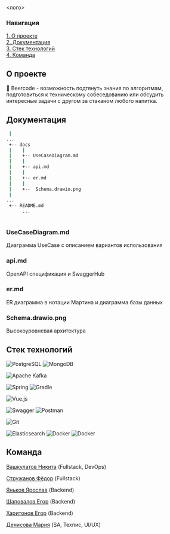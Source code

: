<лого>

### Навигация
[1. О проекте](#description)  
[2. Документация](#docs)  
[3. Стек технологий](#techstack)  
[4. Команда](#team) 


<a name="description"/>

## О проекте
:beer: Beercode - возможность подтянуть знания по алгоритмам, подготовиться к техническому собеседованию  или обсудить интересные задачи с другом за стаканом любого напитка. 


<a name="docs"/>

## Документация

```bash
 |
...
 +-- docs
 |    |
 |    +-- UseCaseDiagram.md 
 |    |
 |    +-- api.md
 |    |
 |    +-- er.md
 |    |
 |    +--  Schema.drawio.png
 |
...    
 +-- README.md
      ...
        
```
### UseCaseDiagram.md 
Диаграмма UseCase с описанием вариантов использования
### api.md 
OpenAPI спецификация и SwaggerHub
### er.md 
ER диаграмма в нотации Мартина и диаграмма базы данных
### Schema.drawio.png
Высокоуровневая архитектура

<a name="techstack"/>

## Стек технологий

![PostgreSQL](https://img.shields.io/badge/PostgreSQL-steelblue?style=for-the-badge&logo=postgresql&logoColor=white) 
![MongoDB](https://img.shields.io/badge/MongoDB-white?style=for-the-badge&logo=mongodb&logoColor=green)

![Apache Kafka](https://img.shields.io/badge/Apache_Kafka-white?style=for-the-badge&logo=apachekafka&logoColor=black)

![Spring](https://img.shields.io/badge/Spring-white?style=for-the-badge&logo=spring&logoColor=green)
![Gradle](https://img.shields.io/badge/Gradle-white?style=for-the-badge&logo=gradle&logoColor=midnightblue)

![Vue.js](https://img.shields.io/badge/Vue.js-grey?style=for-the-badge&logo=vuedotjs&logoColor=teal)

![Swagger](https://img.shields.io/badge/Swagger-greenyellow?style=for-the-badge&logo=swagger&logoColor=black)
![Postman](https://img.shields.io/badge/Postman-tomato?style=for-the-badge&logo=postman&logoColor=white)

![Git](https://img.shields.io/badge/Git-white?style=for-the-badge&logo=git&logoColor=red)

![Elasticsearch](https://img.shields.io/badge/Elasticsearch-white?style=for-the-badge&logo=elasticsearch&logoColor=yellow)
![Docker](https://img.shields.io/badge/Docker-darkblue?style=for-the-badge&logo=docker&logoColor=white)
![Docker](https://img.shields.io/badge/NGINX-white?style=for-the-badge&logo=nginx&logoColor=green)

<a name="team"/>

## Команда

[Вашкулатов Никита](https://github.com/R3nnyWeb) (Fullstack, DevOps) 

[Стружанов Фёдор](https://github.com/fredisooon) (Fullstack) 

[Яньков Ярослав](https://github.com/honeyfuc) (Backend) 

[Шаповалов Егор](https://github.com/CHIKOTILA) (Backend) 

[Харитонов Егор](https://github.com/Egorchyk) (Backend) 

[Денисова Мария](https://github.com/DenisovaM) (SA, Техпис, UI/UX)
